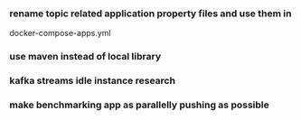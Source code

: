 ### rename topic related application property files and use them in 
docker-compose-apps.yml
### use maven instead of local library
### kafka streams idle instance research
### make benchmarking app as parallelly pushing as possible
